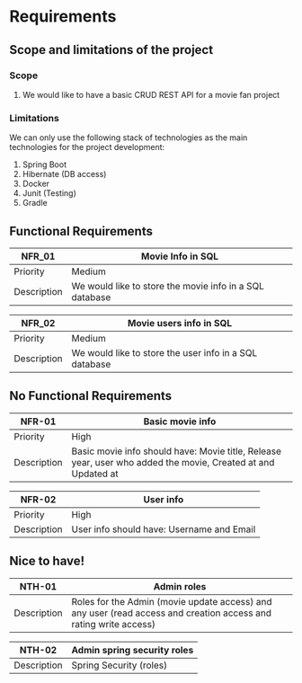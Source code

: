 # Requirements

## Scope and limitations of the project 
### Scope
1. We would like to have a basic CRUD REST API for a movie fan project

### Limitations 
We can only use the following stack of technologies as the main technologies for the project development:
1. Spring Boot
2. Hibernate (DB access)
3. Docker
4. Junit (Testing)
5. Gradle

## Functional Requirements

| NFR_01 | Movie Info in SQL|
|----------| ------ | 
| Priority | Medium  |
| Description | We would like to store the movie info in a SQL database|

| NFR_02 | Movie users info in SQL|
|----------| ------ | 
| Priority | Medium  |
| Description | We would like to store the user info in a SQL database|

## No Functional Requirements

| NFR-01 |  Basic movie info |
|----------| ------ | 
| Priority | High |
| Description | Basic movie info should have: Movie title, Release year, user who added the movie, Created at and Updated at |

| NFR-02 | User info |
|----------| ------ | 
| Priority | High |
| Description | User info should have: Username and Email|

## Nice to have!

| NTH-01 | Admin roles |
|----------| ------ | 
| Description | Roles for the Admin (movie update access) and any user (read access and creation access and rating write access)|

| NTH-02 |  Admin spring security roles|
|----------| ------ | 
| Description | Spring Security (roles)|